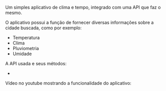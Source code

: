 Um simples aplicativo de clima e tempo, integrado com uma API que faz o mesmo.

O aplicativo possui a função de fornecer diversas informações sobre a cidade buscada, como por exemplo:

- Temperatura
- Clima
- Pluviometria
- Umidade

A API usada e seus métodos:

- 

Vídeo no youtube mostrando a funcionalidade do aplicativo: 